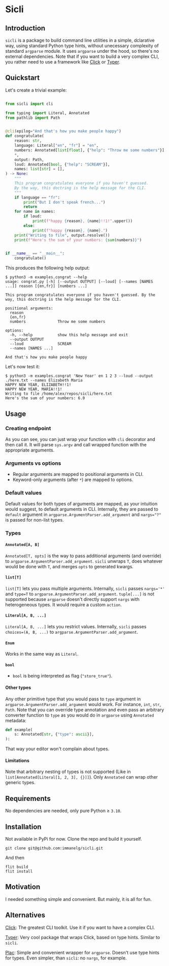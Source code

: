 # Sicli
## Introduction
`sicli` is a package to build command line utilities in a simple, dclarative way, using standard Python type hints, without unecessary complexity of standard `argparse` module. It uses `argparse` under the hood, so there's no external dependencies. Note that if you want to build a very complex CLI, you rather need to use a framework like [Click](https://click.palletsprojects.com/en) or [Typer](https://typer.tiangolo.com/).

## Quickstart
Let's create a trivial example:
```python

from sicli import cli

from typing import Literal, Annotated
from pathlib import Path


@cli(epilog="And that's how you make people happy")
def congratulate(
    reason: str,
    language: Literal["en", "fr"] = "en",
    numbers: Annotated[list[float], {"help": "Throw me some numbers"}] = [],
    *,
    output: Path,
    loud: Annotated[bool, {"help": "SCREAM"}],
    names: list[str] = [],
) -> None:
    """
    This program congratulates everyone if you haven't guessed.
    By the way, this doctring is the help message for the CLI.
    """
    if language == "fr":
        print("But I don't speak french...")
        return
    for name in names:
        if loud:
            print(f"happy {reason}, {name}!!1!".upper())
        else:
            print(f"happy {reason}, {name}.")
    print("Writing to file", output.resolve())
    print(f"Here's the sum of your numbers: {sum(numbers)}")


if __name__ == "__main__":
    congratulate()
```

This produces the following help output:
```
$ python3 -m examples.congrat --help
usage: congrat.py [-h] [--output OUTPUT] [--loud] [--names [NAMES ...]] reason [{en,fr}] [numbers ...]

This program congratulates everyone if you haven't guessed. By the way, this doctring is the help message for the CLI.

positional arguments:
  reason
  {en,fr}
  numbers              Throw me some numbers

options:
  -h, --help           show this help message and exit
  --output OUTPUT
  --loud               SCREAM
  --names [NAMES ...]

And that's how you make people happy
```
Let's now test it:
```
$ python3 -m examples.congrat 'New Year' en 1 2 3 --loud --output ./here.txt --names Elizabeth Maria
HAPPY NEW YEAR, ELIZABETH!!1!
HAPPY NEW YEAR, MARIA!!1!
Writing to file /home/alex/repos/sicli/here.txt
Here's the sum of your numbers: 6.0
```

## Usage
### Creating endpoint
As you can see, you can just wrap your function with `cli` decorator and then call it. It will parse `sys.argv` and call wrapped function with the appropriate arguments.
### Arguments vs options
- Regular arguments are mapped to positional arguments in CLI.
- Keyword-only arguments (after `*`) are mapped to options.
### Default values
Default values for both types of arguments are mapped, as your intuition would suggest, to default arguments in CLI.
Internally, they are passed to  `default` argument in `argparse.ArgumentParser.add_argument` and `nargs="?"` is passed for non-list types.
### Types

#### `Annotated[A, B]`
`Annotated[T, opts]` is the way to pass additional arguments (and override) to `argparse.ArgumentParser.add_argument`. `sicli` unwraps `T`, does whatever would be done with `T`, and merges `opts` to generated kwargs. 

#### `list[T]`
`list[T]` lets you pass multiple arguments. Internally, `sicli` passes `nargs='*'` and `type=T` to `argparse.ArgumentParser.add_argument`. `tuple[...]` is not supported because `argparse` doesn't directly support `nargs` with heterogeneous types. It would require a custom `action`.

#### `Literal[A, B, ...]`
`Literal[A, B, ...]` lets you restrict values. Internally, `sicli` passes `choices=(A, B, ...)` to `argparse.ArgumentParser.add_argument`.

#### `Enum`
Works in the same way as `Literal`.

#### `bool`
- `bool` is being interpreted as flag (`"store_true"`).

#### Other types
Any other primitive type that you would pass to `type` argument in `argparse.ArgumentParser.add_argument` would work. For instance, `int`, `str`, `Path`.
Note that you can override type annotation and even pass an arbitrary converter function to `type` as you would do in `argparse` using `Annotated` metadata:
```python
def example(
    s: Annotated[str, {"type": ascii}],
):
```
That way your editor won't complain about types.

#### Limitations
Note that arbitrary nesting of types is not supported (Like in `list[Annotated[Literal[1, 2, 3], {}]]`). Only `Annotated` can wrap other generic types.

## Requirements
No dependencies are needed, only pure Python ≥ `3.10`.

## Installation
Not available in PyPi for now. Clone the repo and build it yourself.
```
git clone git@github.com:immanelg/sicli.git
```
And then
```
flit build
flit install
```

## Motivation
I needed something simple and convenient. But mainly, it is all for fun.

## Alternatives
[Click](https://click.palletsprojects.com/en): The greatest CLI toolkit. Use it if you want to have a complex CLI.

[Typer](https://typer.tiangolo.com/): Very cool package that wraps Click, based on type hints. Similar to `sicli`.

[Plac](https://plac.readthedocs.io/en/latest/): Simple and convenient wrapper for `argparse`. Doesn't use type hints for types. Even simpler, than `sicli`: no `nargs`, for example.
